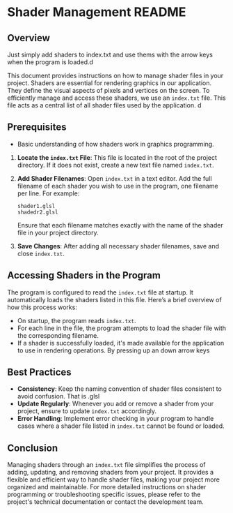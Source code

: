 
# Shader Management README

## Overview

Just simply add shaders to index.txt and use thems with the arrow keys when the  program is loaded.d

This document provides instructions on how to manage shader files in your project. Shaders are essential for rendering graphics in our application. They define the visual aspects of pixels and vertices on the screen. To efficiently manage and access these shaders, we use an `index.txt` file. This file acts as a central list of all shader files used by the application.
d
## Prerequisites

- Basic understanding of how shaders work in graphics programming.


1. **Locate the `index.txt` File**: This file is located in the root of the project directory. If it does not exist, create a new text file named `index.txt`.

2. **Add Shader Filenames**: Open `index.txt` in a text editor. Add the full filename of each shader you wish to use in the program, one filename per line. For example:
    ```
    shader1.glsl
    shadedr2.glsl
    ```
    Ensure that each filename matches exactly with the name of the shader file in your project directory.

3. **Save Changes**: After adding all necessary shader filenames, save and close `index.txt`.

## Accessing Shaders in the Program

The program is configured to read the `index.txt` file at startup. It automatically loads the shaders listed in this file. Here’s a brief overview of how this process works:

- On startup, the program reads `index.txt`.
- For each line in the file, the program attempts to load the shader file with the corresponding filename.
- If a shader is successfully loaded, it's made available for the application to use in rendering operations. By pressing up an down arrow keys

## Best Practices

- **Consistency**: Keep the naming convention of shader files consistent to avoid confusion. That is .glsl
- **Update Regularly**: Whenever you add or remove a shader from your project, ensure to update `index.txt` accordingly.
- **Error Handling**: Implement error checking in your program to handle cases where a shader file listed in `index.txt` cannot be found or loaded.

## Conclusion

Managing shaders through an `index.txt` file simplifies the process of adding, updating, and removing shaders from your project. It provides a flexible and efficient way to handle shader files, making your project more organized and maintainable.
For more detailed instructions on shader programming or troubleshooting specific issues, please refer to the project's technical documentation or contact the development team.
